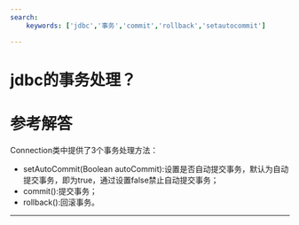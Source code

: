 ```yaml
---
search:
    keywords: ['jdbc','事务','commit','rollback','setautocommit']

---
```






# jdbc的事务处理？

# 参考解答

Connection类中提供了3个事务处理方法：
* setAutoCommit(Boolean autoCommit):设置是否自动提交事务，默认为自动提交事务，即为true，通过设置false禁止自动提交事务； 
* commit():提交事务； 
* rollback():回滚事务。

---
